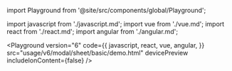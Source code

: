 import Playground from '@site/src/components/global/Playground';

import javascript from './javascript.md';
import vue from './vue.md';
import react from './react.md';
import angular from './angular.md';

<Playground
version="6"
code={{
    javascript,
    react,
    vue,
    angular,
  }}
src="usage/v6/modal/sheet/basic/demo.html"
devicePreview
includeIonContent={false}
/>
